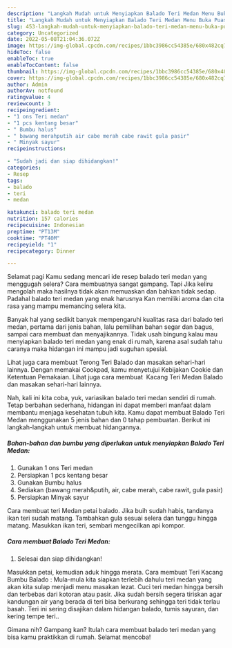 ```yaml
---
description: "Langkah Mudah untuk Menyiapkan Balado Teri Medan Menu Buka Puas"
title: "Langkah Mudah untuk Menyiapkan Balado Teri Medan Menu Buka Puas"
slug: 453-langkah-mudah-untuk-menyiapkan-balado-teri-medan-menu-buka-puas
category: Uncategorized
date: 2022-05-08T21:04:36.072Z
image: https://img-global.cpcdn.com/recipes/1bbc3986cc54385e/680x482cq70/balado-teri-medan-foto-resep-utama.jpg
hideToc: false
enableToc: true
enableTocContent: false
thumbnail: https://img-global.cpcdn.com/recipes/1bbc3986cc54385e/680x482cq70/balado-teri-medan-foto-resep-utama.jpg
cover: https://img-global.cpcdn.com/recipes/1bbc3986cc54385e/680x482cq70/balado-teri-medan-foto-resep-utama.jpg
author: Admin
authorAv: notfound
ratingvalue: 4
reviewcount: 3
recipeingredient:
- "1 ons Teri medan"
- "1 pcs kentang besar"
- " Bumbu halus"
- " bawang merahputih air cabe merah cabe rawit gula pasir"
- " Minyak sayur"
recipeinstructions:

- "Sudah jadi dan siap dihidangkan!"
categories:
- Resep
tags:
- balado
- teri
- medan

katakunci: balado teri medan 
nutrition: 157 calories
recipecuisine: Indonesian
preptime: "PT13M"
cooktime: "PT40M"
recipeyield: "1"
recipecategory: Dinner

---
```



Selamat pagi Kamu sedang mencari ide resep balado teri medan yang menggugah selera? Cara membuatnya sangat gampang. Tapi Jika keliru mengolah maka hasilnya tidak akan memuaskan dan bahkan tidak sedap. Padahal balado teri medan yang enak harusnya Kan memiliki aroma dan cita rasa yang mampu memancing selera kita.


Banyak hal yang sedikit banyak mempengaruhi kualitas rasa dari balado teri medan, pertama dari jenis bahan, lalu pemilihan bahan segar dan bagus, sampai cara membuat dan menyajikannya. Tidak usah bingung kalau mau menyiapkan balado teri medan yang enak di rumah, karena asal sudah tahu caranya maka hidangan ini mampu jadi suguhan spesial.

Lihat juga cara membuat Terong Teri Balado dan masakan sehari-hari lainnya. Dengan memakai Cookpad, kamu menyetujui Kebijakan Cookie dan Ketentuan Pemakaian. Lihat juga cara membuat ️ Kacang Teri Medan Balado dan masakan sehari-hari lainnya.


Nah, kali ini kita coba, yuk, variasikan balado teri medan sendiri di rumah. Tetap berbahan sederhana, hidangan ini dapat memberi manfaat dalam membantu menjaga kesehatan tubuh kita. Kamu dapat membuat Balado Teri Medan menggunakan 5 jenis bahan dan 0 tahap pembuatan. Berikut ini langkah-langkah untuk membuat hidangannya.

<!--inarticleads1-->

##### Bahan-bahan dan bumbu yang diperlukan untuk menyiapkan Balado Teri Medan:

1. Gunakan 1 ons Teri medan
1. Persiapkan 1 pcs kentang besar
1. Gunakan  Bumbu halus
1. Sediakan  (bawang merah&amp;putih, air, cabe merah, cabe rawit, gula pasir)
1. Persiapkan  Minyak sayur


Cara membuat teri Medan petai balado. Jika buih sudah habis, tandanya ikan teri sudah matang. Tambahkan gula sesuai selera dan tunggu hingga matang. Masukkan ikan teri, sembari mengecilkan api kompor. 

<!--inarticleads2-->

##### Cara membuat Balado Teri Medan:


1. Selesai dan siap dihidangkan!

Masukkan petai, kemudian aduk hingga merata. Cara membuat Teri Kacang Bumbu Balado : Mula-mula kita siapkan terlebih dahulu teri medan yang akan kita sulap menjadi menu masakan lezat. Cuci teri medan hingga bersih dan terbebas dari kotoran atau pasir. Jika sudah bersih segera tiriskan agar kandungan air yang berada di teri bisa berkurang sehingga teri tidak terlau basah. Teri ini sering disajikan dalam hidangan balado, tumis sayuran, dan kering tempe teri.. 

Gimana nih? Gampang kan? Itulah cara membuat balado teri medan yang bisa kamu praktikkan di rumah. Selamat mencoba!
